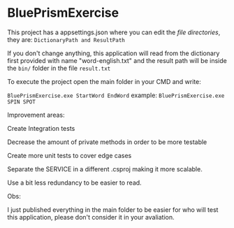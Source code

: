 # BluePrismExercise

This project has a appsettings.json where you can edit the *file directories*, they are:
```DictionaryPath and ResultPath```

If you don't change anything, this application will read from the dictionary first provided with name "word-english.txt" and the result path will be inside the ```bin/``` folder in the file ```result.txt```

To execute the project open the main folder in your CMD and write:

```BluePrismExercise.exe StartWord EndWord```
example:
```BluePrismExercise.exe SPIN SPOT```


Improvement areas:

Create Integration tests

Decrease the amount of private methods in order to be more testable

Create more unit tests to cover edge cases

Separate the SERVICE in a different .csproj making it more scalable.

Use a bit less redundancy to be easier to read.


Obs:

I just published everything in the main folder to be easier for who will test this application, please don't consider it in your avaliation.

